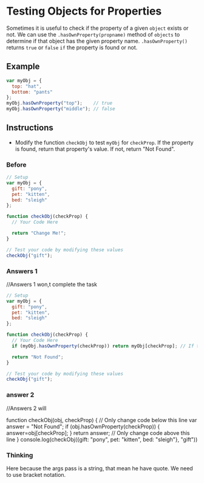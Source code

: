 # Testing Objects for Properties

Sometimes it is useful to check if the property of a given `object` exists
or not. We can use the `.hasOwnProperty(propname)` method of `objects` to
determine if that object has the given property name. `.hasOwnProperty()`
returns `true` or `false` `if` the property is found or not.

## Example

```javascript
var myObj = {
  top: "hat",
  bottom: "pants"
};
myObj.hasOwnProperty("top");    // true
myObj.hasOwnProperty("middle"); // false
```

## Instructions
 - Modify the function `checkObj` to test `myObj` for `checkProp`. If
 the property is found, return that property's value. If not, return "Not Found".

### Before

```javascript
// Setup
var myObj = {
  gift: "pony",
  pet: "kitten",
  bed: "sleigh"
};

function checkObj(checkProp) {
  // Your Code Here

  return "Change Me!";
}

// Test your code by modifying these values
checkObj("gift");
```

### Answers 1
//Answers 1 won,t complete the task
```javascript
// Setup
var myObj = {
  gift: "pony",
  pet: "kitten",
  bed: "sleigh"
};

function checkObj(checkProp) {
  // Your Code Here
  if (myObj.hasOwnProperty(checkProp)) return myObj[checkProp]; // If true return the prop

  return "Not Found";
}

// Test your code by modifying these values
checkObj("gift");
```

### answer 2
 //Answers 2 will

function checkObj(obj, checkProp) {
  // Only change code below this line
  var answer = "Not Found";
  if (obj.hasOwnProperty(checkProp)) {
    answer=obj[checkProp];
  }
  return answer;
  // Only change code above this line
}
console.log(checkObj({gift: "pony", pet: "kitten", bed: "sleigh"}, "gift"))

### Thinking

Here because the args pass is a string, that mean he have quote. We need
to use bracket notation.
